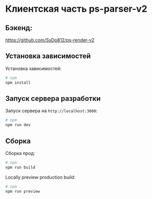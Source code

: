 # Клиентская часть ps-parser-v2

## Бэкенд:

https://github.com/SsDp812/ps-render-v2 

## Установка зависимостей

Установка зависимостей:

```bash
# npm
npm install
```

## Запуск сервера разработки

Запуск сервера на `http://localhost:3000`:

```bash
# npm
npm run dev
```

## Сборка

Сборка прод:

```bash
# npm
npm run build
```

Locally preview production build:

```bash
# npm
npm run preview
```
